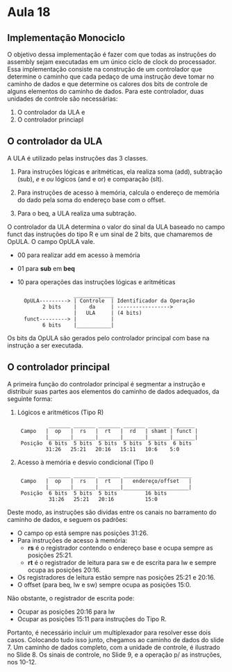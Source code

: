 # Aula 18

## Implementação Monociclo

O objetivo dessa implementação é fazer com que todas as instruções do assembly sejam executadas em um único ciclo de clock do processador. Essa implementação consiste na construção de um controlador que determine o caminho que cada pedaço de uma instrução deve tomar no caminho de dados e que determine os calores dos bits de controle de alguns elementos do caminho de dados. Para este controlador, duas unidades de controle são necessárias:

1. O controlador da ULA e
2. O controlador princiapl

## O controlador da ULA

A ULA é utilizado pelas instruções das 3 classes.

1. Para instruções lógicas e aritméticas, ela realiza soma (add), subtração (sub), *e* e *ou* lógicos (and e or) e comparação (slt).

2. Para instruções de acesso à memória, calcula o endereço de memória do dado pela soma do endereço base com o offset.

3. Para o beq, a ULA realiza uma subtração.

O controlador da ULA determina o valor do sinal da ULA baseado no campo funct das instruções do tipo R e um sinal de 2 bits, que chamaremos de OpULA. O campo OpULA vale.

- 00 para realizar add em acesso à memória
- 01 para **sub** em **beq**
- 10 para operações das instruções lógicas e aritméticas

                        _____________
        OpULA---------> | Controle  | Identificador da Operação
              2 bits    |    da     | ----------------->
                        |   ULA     | (4 bits)
        funct---------> |           |
              6 bits    |___________|

Os bits da OpULA são gerados pelo controlador principal com base na instrução a ser executada.

## O controlador principal

A primeira função do controlador principal é segmentar a instrução e distribuir suas partes aos elementos do caminho de dados adequados, da seguinte forma:

1. Lógicos e aritméticos (Tipo R) 

                 _______ _______ _______ _______ _______ _______
        Campo   |  op   |  rs   |  rt   |  rd   | shamt | funct |   
                |_______|_______|_______|_______|_______|_______|
        Posição  6 bits  5 bits  5 bits  5 bits  5 bits  6 bits
                31:26   25:21   20:16   15:11   10:6    5:0

2. Acesso à memória e desvio condicional (Tipo I) 

                 _______ _______ _______ ______________________
        Campo   |  op   |  rs   |  rt   |   endereço/offset   |   
                |_______|_______|_______|_____________________|
        Posição  6 bits  5 bits  5 bits         16 bits  
                 31:26   25:21   20:16          15:0 

Deste modo, as instruções são dividas entre os canais no barramento do caminho de dados, e seguem os padrões:

- O campo op está sempre nas posições 31:26.
- Para instruções de acesso à memória:
    - **rs** é o registrador contendo o endereço base e ocupa sempre as posições 25:21.
    - **rt** é o registrador de leitura para sw e de escrita para lw e sempre ocupa as posições 20:16.
- Os registradores de leitura estão sempre nas posições 25:21 e 20:16.
- O offset (para beq, lw e sw) sempre ocupa as posições 15:0.

Não obstante, o registrador de escrita pode:

- Ocupar as posições 20:16 para lw
- Ocupar as posições 15:11 para instruções do Tipo R.

Portanto, é necessário incluir um multiplexador para resolver esse dois casos. Colocando tudo isso junto, chegamos ao caminho de dados do slide 7. Um caminho de dados completo, com a unidade de controle, é ilustrado no Slide 8. Os sinais de controle, no Slide 9, e a operação p/ as instruções, nos 10-12.